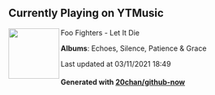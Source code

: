## Currently Playing on YTMusic

[<img align="left" width="100" src="https://lh3.googleusercontent.com/0t56z7BHoL-y707OisUF5JfM6fJFKdhRUW9XHoW120v7PdeNGrXRh68djTKXaRJy1oc3fFfLcWBO8ndU_g">](https://music.youtube.com/watch?v=cXT7DBeVxA4)

Foo Fighters - Let It Die

**Albums**: Echoes, Silence, Patience & Grace

Last updated at 03/11/2021 18:49

#### Generated with [20chan/github-now](https://github.com/20chan/github-now)


<!--
**20chan/20chan** is a ✨ _special_ ✨ repository because its `README.md` (this file) appears on your GitHub profile.

Here are some ideas to get you started:

- 🔭 I’m currently working on ...
- 🌱 I’m currently learning ...
- 👯 I’m looking to collaborate on ...
- 🤔 I’m looking for help with ...
- 💬 Ask me about ...
- 📫 How to reach me: ...
- 😄 Pronouns: ...
- ⚡ Fun fact: ...
-->
